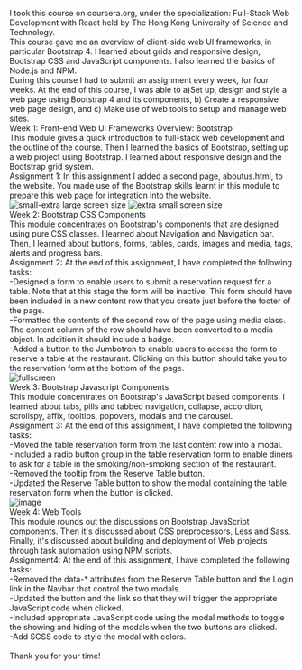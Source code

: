 I took this course on coursera.org, under the specialization: Full-Stack Web Development with React held by The Hong Kong University of Science and Technology.<br>
This course gave me an overview of client-side web UI frameworks, in particular Bootstrap 4. I learned about grids and responsive design, Bootstrap CSS and JavaScript components. I also learned the basics of Node.js and NPM.
<br>
During this course I had to submit an assignment every week, for four weeks. At the end of this course, I was able to a)Set up, design and style a web page using Bootstrap 4 and its components, b) Create a responsive web page design, and c) Make use of web tools to setup and manage web sites.<br>
Week 1: Front-end Web UI Frameworks Overview: Bootstrap<br>
This module gives a quick introduction to full-stack web development and the outline of the course. Then I learned the basics of Bootstrap, setting up a web project using Bootstrap. I learned about responsive design and the Bootstrap grid system.<br>
Assignment 1: In this assignment I added a second page, aboutus.html, to the website. 
You made use of the Bootstrap skills learnt in this module to prepare this web page for integration into the website.
![small-extra large screen size](https://user-images.githubusercontent.com/64609288/92456459-9fceb280-f1cb-11ea-89cc-6f8a55a4ac38.png)
![extra small screen size](https://user-images.githubusercontent.com/64609288/92456488-a9581a80-f1cb-11ea-8943-869b1355f551.png)<br>
Week 2: Bootstrap CSS Components<br>
This module concentrates on Bootstrap's components that are designed using pure CSS classes. I learned about Navigation and Navigation bar. Then, I learned about buttons, forms, tables, cards, images and media, tags, alerts and progress bars.<br>
Assignment 2: At the end of this assignment, I have completed the following tasks:<br>
-Designed a form to enable users to submit a reservation request for a table. Note that at this stage the form will be inactive. This form should have been included in a new content row that you create just before the footer of the page.<br>
-Formatted the contents of the second row of the page using media class. The content column of the row should have been converted to a media object. In addition it should include a badge.<br>
-Added a button to the Jumbotron to enable users to access the form to reserve a table at the restaurant. Clicking on this button should take you to the reservation form at the bottom of the page.<br>
![fullscreen](https://user-images.githubusercontent.com/64609288/92456908-313e2480-f1cc-11ea-8c17-f846b0f1dfdc.png)<br>
Week 3: Bootstrap Javascript Components<br>
This module concentrates on Bootstrap's JavaScript based components. I learned about tabs, pills and tabbed navigation, collapse, accordion, scrollspy, affix, tooltips, popovers, modals and the carousel.<br>
Assignment 3: At the end of this assignment, I have completed the following tasks:<br>
-Moved the table reservation form from the last content row into a modal.<br>
-Included a radio button group in the table reservation form to enable diners to ask for a table in the smoking/non-smoking section of the restaurant.<br>
-Removed the tooltip from the Reserve Table button.<br>
-Updated the Reserve Table button to show the modal containing the table reservation form when the button is clicked.<br>
![image](https://user-images.githubusercontent.com/64609288/92457308-be817900-f1cc-11ea-840e-4c7a0fa5589e.png)<br>
Week 4: Web Tools<br>
This module rounds out the discussions on Bootstrap JavaScript components. Then it's discussed about CSS preprocessors, Less and Sass. Finally, it's discussed about building and deployment of Web projects through task automation using NPM scripts.<br>
Assignment4: At the end of this assignment, I have completed the following tasks:<br>
-Removed the data-* attributes from the Reserve Table button and the Login link in the Navbar that control the two modals.<br>
-Updated the button and the link so that they will trigger the appropriate JavaScript code when clicked.<br>
-Included appropriate JavaScript code using the modal methods to toggle the showing and hiding of the modals when the two buttons are clicked.<br>
-Add SCSS code to style the modal with colors.<br>
<br>
Thank you for your time!
